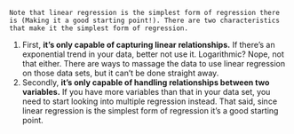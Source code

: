 ```ad-attention
Note that linear regression is the simplest form of regression there is (Making it a good starting point!). There are two characteristics that make it the simplest form of regression.
```

1. First, **it’s only capable of capturing linear relationships.** If there’s an exponential trend in your data, better not use it. Logarithmic? Nope, not that either. There are ways to massage the data to use linear regression on those data sets, but it can’t be done straight away.
2. Secondly, **it’s only capable of handling relationships between two variables.** If you have more variables than that in your data set, you need to start looking into multiple regression instead. That said, since linear regression is the simplest form of regression it’s a good starting point.